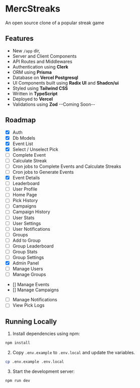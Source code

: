 # MercStreaks

An open source clone of a popular streak game

## Features

- New `/app` dir,
- Server and Client Components
- API Routes and Middlewares
- Authentication using **Clerk**
- ORM using **Prisma**
- Database on **Vercel Postgresql**
- UI Components built using **Radix UI** and **Shadcn/ui**
- Styled using **Tailwind CSS**
- Written in **TypeScript**
- Deployed to **Vercel**
- Validations using **Zod** --Coming Soon--

## Roadmap

- [x] Auth
- [x] Db Models
- [x] Event List
- [x] Select / Unselect Pick
- [ ] Complete Event
- [ ] Calculate Streak
- [ ] Cron jobs to Complete Events and Calculate Streaks
- [ ] Cron jobs to Generate Events
- [x] Event Details
- [ ] Leaderboard
- [ ] User Profile
- [ ] Home Page
- [ ] Pick History
- [ ] Campaigns
- [ ] Campaign History
- [ ] User Stats
- [ ] User Settings
- [ ] User Notifications
- [ ] Groups
- [ ] Add to Group
- [ ] Group Leaderboard
- [ ] Group Stats
- [ ] Group Settings
- [x] Admin Panel
- [ ] Manage Users
- [ ] Manage Groups
- [\] Manage Events
- [\] Manage Campaigns
- [ ] Manage Notifications
- [ ] View Pick Logs

## Running Locally

1. Install dependencies using npm:

```sh
npm install
```

2. Copy `.env.example` to `.env.local` and update the variables.

```sh
cp .env.example .env.local
```

3. Start the development server:

```sh
npm run dev
```
